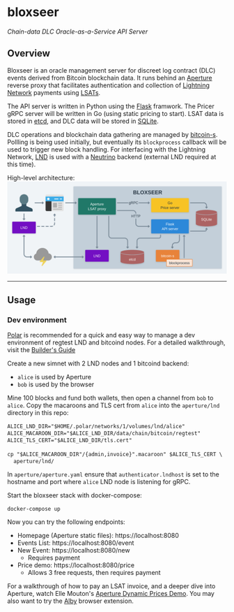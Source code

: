 # bloxseer

_Chain-data DLC Oracle-as-a-Service API Server_

## Overview

Bloxseer is an oracle management server for discreet log contract (DLC)
events derived from Bitcoin blockchain data. It runs behind an
[Aperture](https://github.com/lightninglabs/aperture) reverse proxy that
facilitates authentication and collection of [Lightning
Network](http://lightning.network/) payments using
[LSATs](https://lsat.tech).

The API server is written in Python using the
[Flask](https://flask.palletsprojects.com/) framwork. The Pricer gRPC
server will be written in Go (using static pricing to start). LSAT data
is stored in [etcd](https://etcd.io/), and DLC data will be stored in
[SQLite](https://sqlite.org/).

DLC operations and blockchain data gathering are managed by
[bitcoin-s](https://bitcoin-s.org/). Pollling is being used initially,
but eventually its `blockprocess` callback will be used to trigger new
block handling. For interfacing with the Lightning Network,
[LND](https://github.com/lightningnetwork/lnd) is used with a
[Neutrino](https://github.com/lightninglabs/neutrino) backend (external
LND required at this time).

High-level architecture:
![Software architecture diagram](docs/overview.png)

---

## Usage

### Dev environment

[Polar](https://lightningpolar.com) is recommended for a quick and easy
way to manage a dev environment of regtest LND and bitcoind nodes. For a
detailed walkthrough, visit the [Builder's
Guide](https://docs.lightning.engineering/lapps/guides/polar-lapps/local-cluster-setup-with-polar)

Create a new simnet with 2 LND nodes and 1 bitcoind backend:
- `alice` is used by Aperture
- `bob` is used by the browser

Mine 100 blocks and fund both wallets, then open a channel from `bob`
to `alice`. Copy the macaroons and TLS cert from `alice` into the
`aperture/lnd` directory in this repo:

```
ALICE_LND_DIR="$HOME/.polar/networks/1/volumes/lnd/alice"
ALICE_MACAROON_DIR="$ALICE_LND_DIR/data/chain/bitcoin/regtest"
ALICE_TLS_CERT="$ALICE_LND_DIR/tls.cert"

cp "$ALICE_MACAROON_DIR"/{admin,invoice}".macaroon" $ALICE_TLS_CERT \
  aperture/lnd/
```

In `aperture/aperture.yaml` ensure that `authenticator.lndhost` is set
to the hostname and port where `alice` LND node is listening for gRPC.

Start the bloxseer stack with docker-compose:

```
docker-compose up
```

Now you can try the following endpoints:
- Homepage (Aperture static files): https://localhost:8080
- Events List: https://localhost:8080/event
- New Event: https://localhost:8080/new
  - Requires payment
- Price demo: https://localhost:8080/price
  - Allows 3 free requests, then requires payment

For a walkthrough of how to pay an LSAT invoice, and a deeper dive into
Aperture, watch Elle Mouton's [Aperture Dynamic Prices
Demo](https://www.youtube.com/watch?v=Y2ZG-qcw7Sw). You may also want to
try the [Alby](https://getalby.com/) browser extension.
